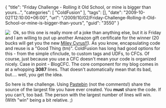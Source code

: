 {
	"title": "Friday Challenge - Rolling it Old School, or mine is bigger than yours...",
	"categories": [
		"ColdFusion"
	],
	"tags": [],
	"date": "2009-10-02T12:10:00+06:00",
	"url": "/2009/10/02/Friday-Challenge-Rolling-it-Old-School-or-mine-is-bigger-than-yours",
	"guid": "3550"
}

<img src="http://static.raymondcamden.com/images/cfjedi/Apple3small.jpg" align="left" style="margin-right:10px" />Ok, so this one is really more of a joke than anything else, but it <i>is</i> Friday and I am willing to put up another Amazon gift certificate for the winner (20 bucks will get you the new <a href="http://www.amazon.com/Time-Our-Lives-Miley-Cyrus/dp/B002NBQFYO/ref=sr_1_1?ie=UTF8&s=music&qid=1254497238&sr=8-1">Miley Cyrus!!</a>). As you know, encapsulating code and reuse is a "Good Thing (tm)". ColdFusion has long had good options for this - from the simple cfinclude, to custom tags and UDFs, to CFCs. Of course, just because you use a CFC doesn't mean your code is organized nicely. Case in point - BlogCFC. The core component for my blog comes in at a whopping <b>3087</b> lines. That doesn't automatically mean that its bad, but.... well, you get the idea.

So here is the challenge. Using <a href="http://pastebin.com/">Pastebin</a> (not the comments!) share the source of the largest file you have ever created. You <b>must</b> share the code. If you can't, too bad. The person with the largest number of lines will win. (With "win" being a bit relative. ;)
<br clear="left">